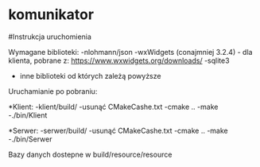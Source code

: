 # komunikator

#Instrukcja uruchomienia

Wymagane biblioteki:
-nlohmann/json
-wxWidgets (conajmniej 3.2.4) - dla klienta, pobrane z: https://www.wxwidgets.org/downloads/
-sqlite3
+ inne biblioteki od których zależą powyższe 

Uruchamianie po pobraniu:

*Klient:
-klient/build/
-usunąć CMakeCashe.txt
-cmake ..
-make
-./bin/Klient

*Serwer:
-serwer/build/
-usunąć CMakeCashe.txt
-cmake ..
-make
-./bin/Serwer

Bazy danych dostepne w build/resource/resource
